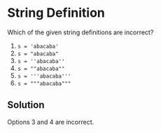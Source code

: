 # String Definition

Which of the given string definitions are incorrect?

1. `s = 'abacaba'`
2. `s = "abacaba"`
3. `s = ''abacaba''`
4. `s = ""abacaba""`
5. `s = '''abacaba'''`
6. `s = """abacaba"""`

## Solution

Options 3 and 4 are incorrect.